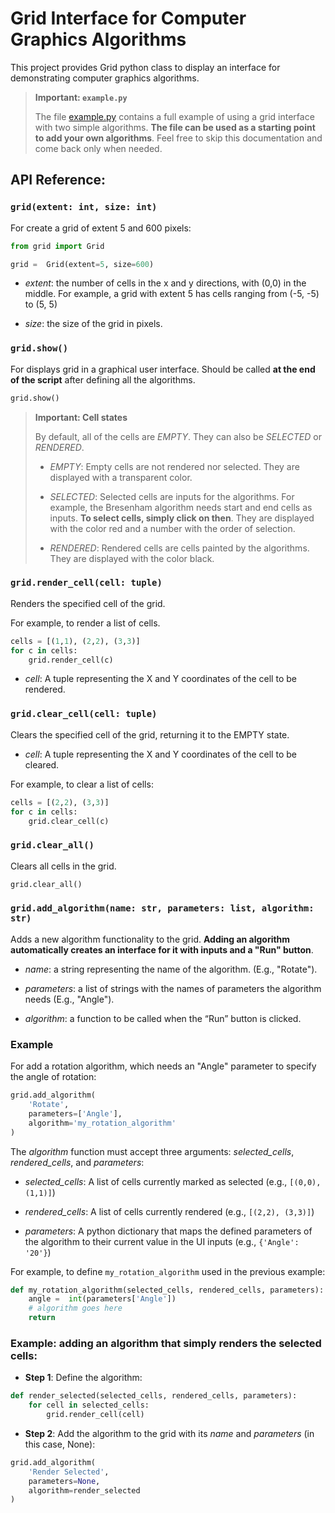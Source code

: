 # Grid Interface for Computer Graphics Algorithms

This project provides Grid python class to display an interface for
demonstrating computer graphics algorithms.

> <b color="red">Important: `example.py`</b>
> 
> The file [example.py](./example.py) contains a full example of using a grid
> interface with two simple algorithms. **The file can be used as a starting
> point to add your own algorithms**. Feel free to skip this documentation and
> come back only when needed.

## API Reference:


### `grid(extent: int, size: int)`

For create a grid of extent 5 and 600 pixels:

```python
from grid import Grid

grid =  Grid(extent=5, size=600)
```

- *extent*: the number of cells in the x and y directions, with (0,0) in the
  middle. For example, a grid with extent 5 has cells ranging from (-5, -5) to
  (5, 5)

- *size*: the size of the grid in pixels.

### `grid.show()`

For displays grid in a graphical user interface. Should be called **at the end
of the script** after defining all the algorithms.

```python
grid.show()
```
  
> <b color="red">Important: Cell states</b>
>
> By default, all of the cells are *EMPTY*. They can also be *SELECTED* or
> *RENDERED*. 
> 
> - *EMPTY*: Empty cells are not rendered nor selected. They are displayed with
>   a transparent color.
> 
> - *SELECTED*: Selected cells are inputs for the algorithms. For example, the
>   Bresenham algorithm needs start and end cells as inputs. **To select cells,
>   simply click on then**. They are displayed with the color red and a number
>   with the order of selection.
> 
> - *RENDERED*: Rendered cells are cells painted by the algorithms. They are
>   displayed with the color black.

### `grid.render_cell(cell: tuple)`

Renders the specified cell of the grid.

For example, to render a list of cells.

```python
cells = [(1,1), (2,2), (3,3)]
for c in cells:
	grid.render_cell(c)
```

- *cell*: A tuple representing the X and Y coordinates of the cell to be
  rendered.

### `grid.clear_cell(cell: tuple)`

Clears the specified cell of the grid, returning it to the EMPTY state.

- *cell*: A tuple representing the X and Y coordinates of the cell to be
  cleared.

For example, to clear a list of cells:

  
```python
cells = [(2,2), (3,3)]
for c in cells:
	grid.clear_cell(c)
```

### `grid.clear_all()`

Clears all cells in the grid.

```python
grid.clear_all()
```

### `grid.add_algorithm(name: str, parameters: list, algorithm: str)`

Adds a new algorithm functionality to the grid. **Adding an algorithm
automatically creates an interface for it with inputs and a "Run" button**.

- *name*: a string representing the name of the algorithm. (E.g., "Rotate").

- *parameters*: a list of strings with the names of parameters the algorithm
  needs (E.g., "Angle").

- *algorithm*: a function to be called when the “Run” button is clicked.

### Example

For add a rotation algorithm, which needs an "Angle" parameter to specify the
angle of rotation:

```python
grid.add_algorithm(
    'Rotate',
    parameters=['Angle'],
    algorithm='my_rotation_algorithm'
)
```

The *algorithm* function must accept three arguments: *selected_cells*,
*rendered_cells*, and *parameters*:

- *selected_cells*: A list of cells currently marked as selected (e.g.,
  `[(0,0), (1,1)]`)

- *rendered_cells*: A list of cells currently rendered (e.g., `[(2,2), (3,3)]`)

- *parameters*: A python dictionary that maps the defined parameters of the
  algorithm to their current value in the UI inputs (e.g., `{'Angle': '20'}`)

For example, to define `my_rotation_algorithm` used in the previous example:

```python
def my_rotation_algorithm(selected_cells, rendered_cells, parameters):
	angle =  int(parameters['Angle'])
	# algorithm goes here
	return
```

  
### **Example: adding an algorithm that simply renders the selected cells:**

- **Step 1**: Define the algorithm:

```python
def render_selected(selected_cells, rendered_cells, parameters):
	for cell in selected_cells:
		grid.render_cell(cell)
```

- **Step 2**: Add the algorithm to the grid with its *name* and *parameters* (in
  this case, None):

```python
grid.add_algorithm(
    'Render Selected',
    parameters=None,
    algorithm=render_selected
)
```

